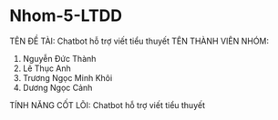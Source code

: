 # Nhom-5-LTDD
TÊN ĐỀ TÀI: Chatbot hỗ trợ viết tiểu thuyết
TÊN THÀNH VIÊN NHÓM:
  1. Nguyễn Đức Thành
  2. Lê Thục Anh
  3. Trương Ngọc Minh Khôi
  4. Dương Ngọc Cảnh

TÍNH NĂNG CỐT LÕI: Chatbot hỗ trợ viết tiểu thuyết


